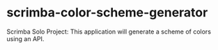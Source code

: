 # scrimba-color-scheme-generator
 Scrimba Solo Project: This application will generate a scheme of colors using an API.
